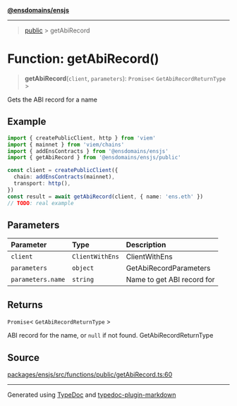 [**@ensdomains/ensjs**](../README.md)

---

> [public](README.md) > getAbiRecord

# Function: getAbiRecord()

> **getAbiRecord**(`client`, `parameters`): `Promise`\< `GetAbiRecordReturnType` \>

Gets the ABI record for a name

## Example

```ts
import { createPublicClient, http } from 'viem'
import { mainnet } from 'viem/chains'
import { addEnsContracts } from '@ensdomains/ensjs'
import { getAbiRecord } from '@ensdomains/ensjs/public'

const client = createPublicClient({
  chain: addEnsContracts(mainnet),
  transport: http(),
})
const result = await getAbiRecord(client, { name: 'ens.eth' })
// TODO: real example
```

## Parameters

| Parameter         | Type            | Description                |
| :---------------- | :-------------- | :------------------------- |
| `client`          | `ClientWithEns` | ClientWithEns              |
| `parameters`      | `object`        | GetAbiRecordParameters     |
| `parameters.name` | `string`        | Name to get ABI record for |

## Returns

`Promise`\< `GetAbiRecordReturnType` \>

ABI record for the name, or `null` if not found. GetAbiRecordReturnType

## Source

[packages/ensjs/src/functions/public/getAbiRecord.ts:60](https://github.com/ensdomains/ensjs-v3/blob/62fd2c82/packages/ensjs/src/functions/public/getAbiRecord.ts#L60)

---

Generated using [TypeDoc](https://typedoc.org/) and [typedoc-plugin-markdown](https://www.npmjs.com/package/typedoc-plugin-markdown)
